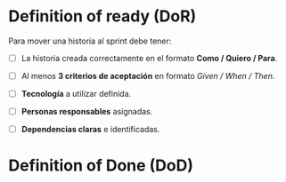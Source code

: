 # Definition of ready (DoR)
Para mover una historia al sprint debe tener:
- [ ] La historia creada correctamente en el formato **Como / Quiero / Para**.  
- [ ] Al menos **3 criterios de aceptación** en formato *Given / When / Then*.  
- [ ] **Tecnología** a utilizar definida.  
- [ ] **Personas responsables** asignadas.  
- [ ] **Dependencias claras** e identificadas.  



# Definition of Done (DoD)
